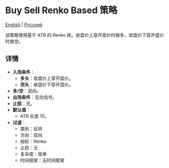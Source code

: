# Buy Sell Renko Based 策略
[English](README.md) | [Русский](README_ru.md)

该策略使用基于 ATR 的 Renko 砖。收盘价上穿开盘价时做多，收盘价下穿开盘价时做空。

## 详情

- **入场条件**：
  - **多头**：收盘价上穿开盘价。
  - **空头**：收盘价下穿开盘价。
- **多/空**：双向。
- **出场条件**：反向信号。
- **止损**：无。
- **默认值**：
  - ATR 长度 10。
- **过滤**：
  - 类别：反转
  - 方向：双向
  - 指标：Renko
  - 止损：无
  - 复杂度：简单
  - 时间框架：无时间框架
